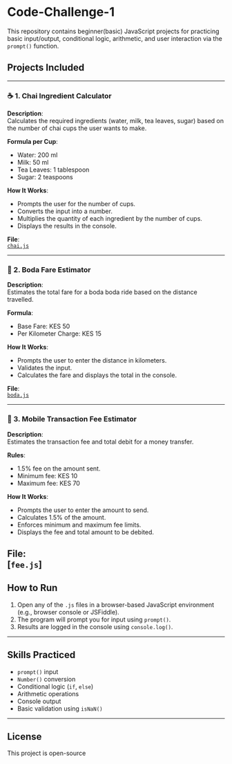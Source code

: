 # Code-Challenge-1

This repository contains beginner(basic) JavaScript projects for practicing basic input/output, conditional logic, arithmetic, and user interaction via the `prompt()` function.

## Projects Included

---

### ☕ 1. Chai Ingredient Calculator

**Description**:  
Calculates the required ingredients (water, milk, tea leaves, sugar) based on the number of chai cups the user wants to make.

**Formula per Cup**:
- Water: 200 ml
- Milk: 50 ml
- Tea Leaves: 1 tablespoon
- Sugar: 2 teaspoons 

**How It Works**:
- Prompts the user for the number of cups.
- Converts the input into a number.
- Multiplies the quantity of each ingredient by the number of cups.
- Displays the results in the console.

**File**:  
[`chai.js`](chai.js)

---

### 🛵 2. Boda Fare Estimator

**Description**:  
Estimates the total fare for a boda boda ride based on the distance travelled.

**Formula**:
- Base Fare: KES 50
- Per Kilometer Charge: KES 15

**How It Works**:
- Prompts the user to enter the distance in kilometers.
- Validates the input.
- Calculates the fare and displays the total in the console.

**File**:  
[`boda.js`](boda.js)

---

### 💸 3. Mobile Transaction Fee Estimator

**Description**:  
Estimates the transaction fee and total debit for a money transfer.

**Rules**:
- 1.5% fee on the amount sent.
- Minimum fee: KES 10
- Maximum fee: KES 70

**How It Works**:
- Prompts the user to enter the amount to send.
- Calculates 1.5% of the amount.
- Enforces minimum and maximum fee limits.
- Displays the fee and total amount to be debited.

**File**:  
[`fee.js`]
---

## How to Run

1. Open any of the `.js` files in a browser-based JavaScript environment (e.g., browser console or JSFiddle).
2. The program will prompt you for input using `prompt()`.
3. Results are logged in the console using `console.log()`.

---

## Skills Practiced

- `prompt()` input
- `Number()` conversion
- Conditional logic (`if`, `else`)
- Arithmetic operations
- Console output
- Basic validation using `isNaN()`

---

## License

This project is open-source 
